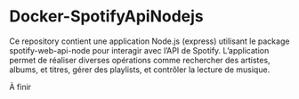 # Docker-SpotifyApiNodejs

Ce repository contient une application Node.js (express) utilisant le package spotify-web-api-node pour interagir avec l’API de Spotify. L’application permet de réaliser diverses opérations comme rechercher des artistes, albums, et titres, gérer des playlists, et contrôler la lecture de musique.


À finir
